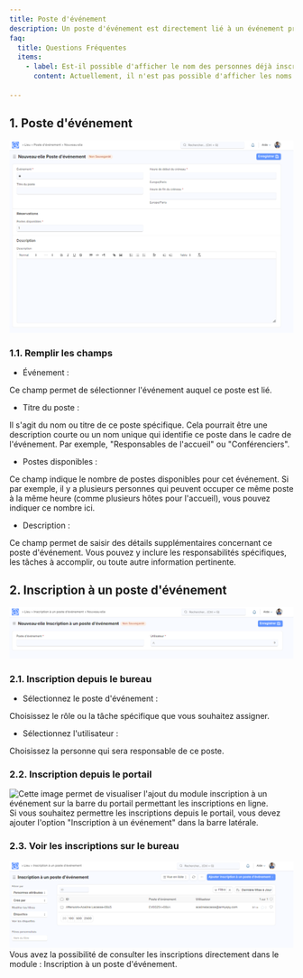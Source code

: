 ```yaml
---
title: Poste d'événement
description: Un poste d'événement est directement lié à un événement principal et peut être considéré comme une activité ou une tâche spécifique au sein de cet événement. Par exemple, lors d'un événement d'une journée, vous pourriez avoir plusieurs activités distinctes qui se déroulent tout au long de la journée. Ces activités sont alors considérées comme des postes d'événements.
faq:
  title: Questions Fréquentes
  items:
    - label: Est-il possible d'afficher le nom des personnes déjà inscrites à un poste d'événement via le portail dans Dokos ?
      content: Actuellement, il n'est pas possible d'afficher les noms des personnes déjà inscrites à un poste d'événement directement via le portail. 

---
```


## 1. Poste d'événement

![Cette image permet de visualiser le formulaire poste d'événement.](/Poste%20d'%C3%A9v%C3%A9nement%20.png)

### 1.1. Remplir les champs

- Événement :

Ce champ permet de sélectionner l'événement auquel ce poste est lié.

- Titre du poste :

Il s'agit du nom ou titre de ce poste spécifique. Cela pourrait être une description courte ou un nom unique qui identifie ce poste dans le cadre de l'événement. Par exemple, "Responsables de l'accueil" ou "Conférenciers".

- Postes disponibles :

Ce champ indique le nombre de postes disponibles pour cet événement. Si par exemple, il y a plusieurs personnes qui peuvent occuper ce même poste à la même heure (comme plusieurs hôtes pour l'accueil), vous pouvez indiquer ce nombre ici.

- Description :

Ce champ permet de saisir des détails supplémentaires concernant ce poste d'événement. Vous pouvez y inclure les responsabilités spécifiques, les tâches à accomplir, ou toute autre information pertinente.

## 2. Inscription à un poste d'événement

![Cette image permet de visualiser le formulaire d'inscription à un événement.](/Inscription%20poste%20%C3%A9v%C3%A9nement%20.png)

### 2.1. Inscription depuis le bureau

- Sélectionnez le poste d'événement :

Choisissez le rôle ou la tâche spécifique que vous souhaitez assigner.

- Sélectionnez l'utilisateur :

Choisissez la personne qui sera responsable de ce poste.

### 2.2. Inscription depuis le portail

![Cette image permet de visualiser l'ajout du module inscription à un événement sur la barre du portail permettant les inscriptions en ligne.](/Portail%20-%20Inscription%20%C3%A0%20un%20poste.png)
Si vous souhaitez permettre les inscriptions depuis le portail, vous devez ajouter l'option "Inscription à un événement" dans la barre latérale.

### 2.3. Voir les inscriptions sur le bureau

![Cette image permet de visualiser la fenêtre des inscriptions à un événement.](/voir%20les%20inscriptions%20.png)
Vous avez la possibilité de consulter les inscriptions directement dans le module : Inscription à un poste d'événement.
